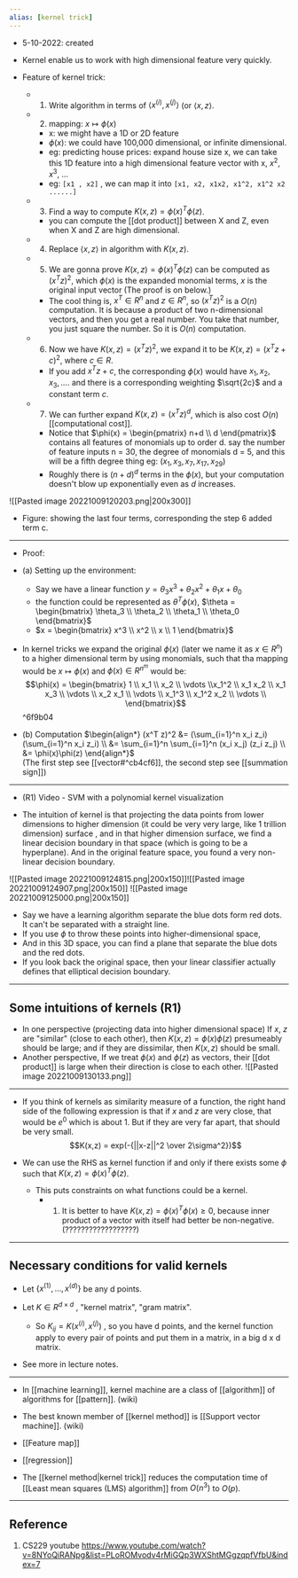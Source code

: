 ```yaml
---
alias: [kernel trick]
---
```


- 5-10-2022: created

- Kernel enable us to work with high dimensional feature very quickly. 

- Feature of kernel trick:
	- 1. Write algorithm in terms of $\langle x^{(i)} , x^{(j)} \rangle$ (or $\langle x , z \rangle$. 
	- 2. mapping: $x \mapsto \phi(x)$ 
		- x: we might have a 1D or 2D feature
		- $\phi(x)$: we could have 100,000 dimensional, or infinite dimensional. 
		- eg: predicting house prices: expand house size x, we can take this 1D feature into a high dimensional feature vector with x, $x^2$, $x^3$, ... 
		- eg: `[x1 , x2]` , we can map it into `[x1, x2, x1x2, x1^2, x1^2 x2 ......]`
	- 3. Find a way to compute $K(x,z) = \phi(x)^T\phi(z)$.
		- you can compute the [[dot product]] between X and Z, even when X and Z are high dimensional. 
	- 4. Replace $\langle x,z \rangle$ in algorithm with $K(x,z)$.
	- 5. We are gonna prove $K(x,z) = \phi(x)^T\phi(z)$ can be computed as $(x^T z)^2$, which $\phi(x)$ is the expanded monomial terms, $x$ is the original input vector  (The proof is on below.)
		- The cool thing is, $x^T \in R^n$ and $z \in R^n$, so $(x^T z)^2$ is a $O(n)$ computation. It is because a product of two n-dimensional vectors, and then you get a real number. You take that number, you just square the number. So it is $O(n)$ computation.
	- 6. Now we have $K(x,z) = (x^Tz)^2$, we expand it to be $K(x,z) = (x^Tz + c)^2$, where $c \in R$. 
		- If you add $x^Tz +c$, the corresponding $\phi(x)$ would have $x_1,x_2,x_3,\dots$. and there is a corresponding weighting $\sqrt{2c}$ and a constant term $c$.
	- 7. We can further expand $K(x,z)= (x^Tz)^d$, which is also cost $O(n)$ [[computational cost]]. 
		- Notice that $\phi(x) = \begin{pmatrix} n+d \\ d \end{pmatrix}$ contains all features of monomials up to order d. say the number of feature inputs n = 30, the degree of monomials d = 5, and this will be a fifth degree thing eg: ($x_1, x_3, x_7, x_{17}, x_{29}$)
		- Roughly there is $(n+d)^d$ terms in the $\phi(x)$, but your computation doesn't blow up exponentially even as $d$ increases.  



![[Pasted image 20221009120203.png|200x300]]
- Figure: showing the last four terms, corresponding the step 6 added term c.



---
- Proof:

- (a) Setting up the environment:
	- Say we have a linear function $y = \theta_3 x^3 + \theta_2 x^2 + \theta_1 x + \theta_0$
	- the function could be represented as $\theta^T\phi(x)$, $\theta = \begin{bmatrix} \theta_3 \\ \theta_2 \\ \theta_1 \\ \theta_0 \end{bmatrix}$
	- $x = \begin{bmatrix} x^3 \\ x^2 \\ x \\ 1 \end{bmatrix}$
- In kernel tricks we expand the original $\phi(x)$ (later we name it as $x \in R^n$) to a higher dimensional term by using monomials, such that tha mapping would be $x \mapsto \phi(x)$ and $\phi(x) \in R^{n^m}$ would be: $$\phi(x) = \begin{bmatrix} 1 \\ x_1 \\ x_2 \\ \vdots \\x_1^2 \\ x_1 x_2 \\ x_1 x_3 \\ \vdots \\ x_2 x_1 \\ \vdots \\ x_1^3 \\ x_1^2 x_2 \\ 
 \vdots \\ \end{bmatrix}$$
 ^6f9b04
- (b) Computation 
$\begin{align*} (x^T z)^2 &= (\sum_{i=1}^n x_i z_i)(\sum_{i=1}^n x_i z_i) \\ &=  \sum_{i=1}^n \sum_{i=1}^n (x_i x_j) (z_i z_j) \\ &= \phi(x)\phi(z)  \end{align*}$  
(The first step see [[vector#^cb4cf6]], the second step see [[summation sign]])

---
- (R1) Video - SVM with a polynomial kernel visualization

- The intuition of kernel is that projecting the data points from lower dimensions to higher dimension (it could be very very large, like 1 trillion dimension) surface , and in that higher dimension surface, we find a linear decision boundary in that space (which is going to be a hyperplane). And in the original feature space, you found a very non-linear decision boundary. 

![[Pasted image 20221009124815.png|200x150]]![[Pasted image 20221009124907.png|200x150]]
![[Pasted image 20221009125000.png|200x150]]
- Say we have a learning algorithm separate the blue dots form red dots. It can't be separated with a straight line. 
- If you use $\phi$ to throw these points into higher-dimensional space, 
- And in this 3D space, you can find a plane that separate the blue dots and the red dots. 
- If you look back the original space, then your linear classifier actually defines that elliptical decision boundary. 
---
## Some intuitions of kernels (R1)

- In one perspective (projecting data into higher dimensional space) If $x$, $z$ are "similar" (close to each other), then $K(x,z) = \phi(x) \phi(z)$  presumeably should be large; and if they are dissimilar, then $K(x,z)$ should be small. 
- Another perspective, If we treat $\phi(x)$ and $\phi(z)$ as vectors, their [[dot product]] is large when their direction is close to each other. 
![[Pasted image 20221009130133.png]]

---

- If you think of kernels as similarity measure of a function, the right hand side of the following expression is that if $x$ and $z$ are very close, that would be $e^0$ which is about 1. But if they are very far apart, that should be very small. 
$$K(x,z) = exp(-{||x-z||^2 \over 2\sigma^2})$$

- We can use the RHS as kernel function if and only if there exists some $\phi$ such that $K(x,z) = \phi(x)^T \phi(z)$.
	- This puts constraints on what functions could be a kernel.
		- 1. It is better to have $K(x,z) = \phi(x)^T \phi(x) \geq 0$, because inner product of a vector with itself had better be non-negative. (??????????????????)

---
## Necessary conditions for valid kernels 

- Let $\{ x^{(1)}, \dots, x^{(d)} \}$ be any d points. 
- Let $K \in R^{d \times d}$ , "kernel matrix", "gram matrix".
	- So $K_{ij} = K(x^{(i)},x^{(j)})$ , so you have d points, and the kernel function apply to every pair of points and put them in a matrix, in a big d x d matrix. 

- See more in lecture notes. 




---



- In [[machine learning]], kernel machine are a class of [[algorithm]] of algorithms for [[pattern]]. (wiki)
- The best known member of [[kernel method]] is [[Support vector machine]]. (wiki)

- [[Feature map]]

- [[regression]]

- The [[kernel method|kernel trick]] reduces the computation time of [[Least mean squares (LMS) algorithm]] from $O(n^3)$ to $O(p)$.  


---
## Reference

1. CS229 youtube https://www.youtube.com/watch?v=8NYoQiRANpg&list=PLoROMvodv4rMiGQp3WXShtMGgzqpfVfbU&index=7